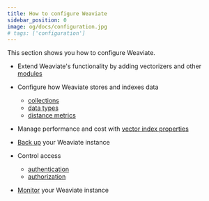 ```yaml
---
title: How to configure Weaviate
sidebar_position: 0
image: og/docs/configuration.jpg
# tags: ['configuration']
---
```


This section shows you how to configure Weaviate.

- Extend Weaviate's functionality by adding vectorizers and other [modules](./modules.md)
- Configure how Weaviate stores and indexes data

  - [collections](../manage-collections/index.mdx)
  - [data types](../config-refs/datatypes.md)
  - [distance metrics](../config-refs/distances.md)

- Manage performance and cost with [vector index properties](/docs/weaviate/config-refs/schema/vector-index)
- [Back up](./backups.md) your Weaviate instance
- Control access
  - [authentication](./authentication.md)
  - [authorization](./authorization.md)
- [Monitor](./monitoring.md) your Weaviate instance
